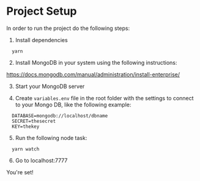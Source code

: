 # Project Setup

In order to run the project do the following steps:

1. Install dependencies

```
  yarn
```

2. Install MongoDB in your system using the following instructions:

https://docs.mongodb.com/manual/administration/install-enterprise/

3. Start your MongoDB server

4. Create `variables.env` file in the root folder with the settings to connect to your Mongo DB, like the following example:

```
  DATABASE=mongodb://localhost/dbname
  SECRET=thesecret
  KEY=thekey
```

5. Run the following node task:

```
  yarn watch
```

6. Go to localhost:7777

You're set!

